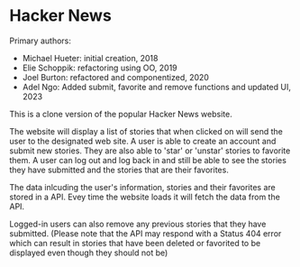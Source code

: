 # Hacker News

Primary authors:
- Michael Hueter: initial creation, 2018
- Elie Schoppik: refactoring using OO, 2019
- Joel Burton: refactored and componentized, 2020
- Adel Ngo: Added submit, favorite and remove functions and updated UI, 2023

This is a clone version of the popular Hacker News website.

The website will display a list of stories that when clicked on will send the user to the designated web site. A user is able to create
an account and submit new stories. They are also able to 'star' or 'unstar' stories to favorite them. A user can log out and log back in and still be 
able to see the stories they have submitted and the stories that are their favorites. 

The data inlcuding the user's information, stories and their favorites are stored in a API. Evey time the website loads it will fetch the data from the API. 

Logged-in users can also remove any previous stories that they have submitted. (Please note that the API may respond with a Status 404 error which can 
result in stories that have been deleted or favorited to be displayed even though they should not be)
